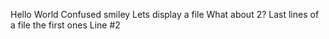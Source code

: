 Hello World
Confused smiley
Lets display a file
What about 2?
 Last lines of a file 
the first ones 
Line #2
